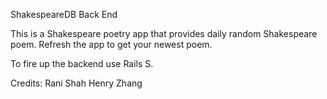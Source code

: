 ShakespeareDB Back End

This is a Shakespeare poetry app that provides daily random Shakespeare poem.
Refresh the app to get your newest poem.

To fire up the backend use Rails S.

Credits:
Rani Shah
Henry Zhang
